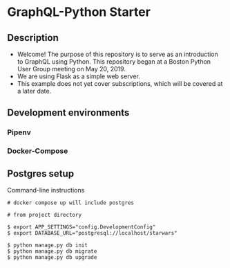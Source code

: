 # GraphQL-Python Starter

## Description

- Welcome! The purpose of this repository is to serve as an introduction to GraphQL using Python. This repository began at a Boston Python User Group meeting on May 20, 2019.
- We are using Flask as a simple web server.
- This example does not yet cover subscriptions, which will be covered at a later date.

## Development environments

### Pipenv

### Docker-Compose

## Postgres setup

Command-line instructions

```
# docker compose up will include postgres

# from project directory

$ export APP_SETTINGS="config.DevelopmentConfig"
$ export DATABASE_URL="postgresql://localhost/starwars"

$ python manage.py db init
$ python manage.py db migrate
$ python manage.py db upgrade
```
